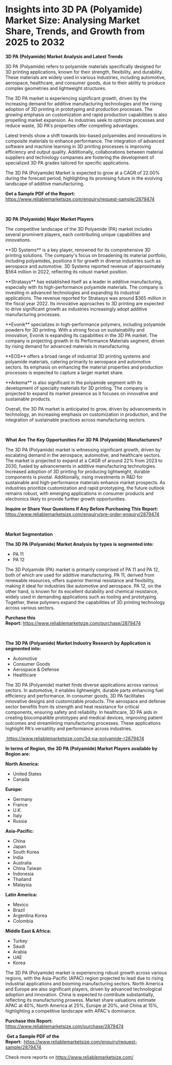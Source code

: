 <p><h1>Insights into 3D PA (Polyamide) Market Size: Analysing Market Share, Trends, and Growth from 2025 to 2032</h1></p><p><strong>3D PA (Polyamide) Market Analysis and Latest Trends</strong></p>
<p><p>3D PA (Polyamide) refers to polyamide materials specifically designed for 3D printing applications, known for their strength, flexibility, and durability. These materials are widely used in various industries, including automotive, aerospace, healthcare, and consumer goods, due to their ability to produce complex geometries and lightweight structures. </p><p>The 3D PA market is experiencing significant growth, driven by the increasing demand for additive manufacturing technologies and the rising adoption of 3D printing in prototyping and production processes. The growing emphasis on customization and rapid production capabilities is also propelling market expansion. As industries seek to optimize processes and reduce waste, 3D PA's properties offer compelling advantages.</p><p>Latest trends show a shift towards bio-based polyamides and innovations in composite materials to enhance performance. The integration of advanced software and machine learning in 3D printing processes is improving efficiency and output quality. Additionally, collaborations between material suppliers and technology companies are fostering the development of specialized 3D PA grades tailored for specific applications. </p><p>The 3D PA (Polyamide) Market is expected to grow at a CAGR of 22.00% during the forecast period, highlighting its promising future in the evolving landscape of additive manufacturing.</p></p>
<p><strong>Get a Sample PDF of the Report:&nbsp;</strong> <a href="https://www.reliablemarketsize.com/enquiry/request-sample/2879474?utm_campaign=2754&utm_medium=2&utm_source=Github&utm_content=ia&utm_term=12032025&utm_id=3d-pa-polyamide">https://www.reliablemarketsize.com/enquiry/request-sample/2879474</a></p>
<p>&nbsp;</p>
<p><strong>3D PA (Polyamide) Major Market Players</strong></p>
<p><p>The competitive landscape of the 3D Polyamide (PA) market includes several prominent players, each contributing unique capabilities and innovations. </p><p>**3D Systems** is a key player, renowned for its comprehensive 3D printing solutions. The company's focus on broadening its material portfolio, including polyamides, positions it for growth in diverse industries such as aerospace and automotive. 3D Systems reported revenue of approximately $564 million in 2022, reflecting its robust market position.</p><p>**Stratasys** has established itself as a leader in additive manufacturing, especially with its high-performance polyamide materials. The company is investing in advanced technologies and expanding its industrial applications. The revenue reported for Stratasys was around $365 million in the fiscal year 2022. Its innovative approaches to 3D printing are expected to drive significant growth as industries increasingly adopt additive manufacturing processes.</p><p>**Evonik** specializes in high-performance polymers, including polyamide powders for 3D printing. With a strong focus on sustainability and innovation, Evonik is expanding its capabilities in the 3D PA market. The company is projecting growth in its Performance Materials segment, driven by rising demand for advanced materials in manufacturing.</p><p>**EOS** offers a broad range of industrial 3D printing systems and polyamide materials, catering primarily to aerospace and automotive sectors. Its emphasis on enhancing the material properties and production processes is expected to capture a larger market share. </p><p>**Arkema** is also significant in the polyamide segment with its development of specialty materials for 3D printing. The company is projected to expand its market presence as it focuses on innovative and sustainable products.</p><p>Overall, the 3D PA market is anticipated to grow, driven by advancements in technology, an increasing emphasis on customization in production, and the integration of sustainable practices across manufacturing sectors.</p></p>
<p>&nbsp;</p>
<p><strong>What Are The Key Opportunities For 3D PA (Polyamide) Manufacturers?</strong></p>
<p><p>The 3D PA (Polyamide) market is witnessing significant growth, driven by escalating demand in the aerospace, automotive, and healthcare sectors. The market is projected to expand at a CAGR of around 22% from 2023 to 2030, fueled by advancements in additive manufacturing technologies. Increased adoption of 3D printing for producing lightweight, durable components is pivotal. Additionally, rising investments in R&D for sustainable and high-performance materials enhance market prospects. As industries prioritize customization and rapid prototyping, the future outlook remains robust, with emerging applications in consumer products and electronics likely to provide further growth opportunities.</p></p>
<p><strong>Inquire or Share Your Questions If Any Before Purchasing This Report:</strong> <a href="https://www.reliablemarketsize.com/enquiry/pre-order-enquiry/2879474?utm_campaign=2754&utm_medium=2&utm_source=Github&utm_content=ia&utm_term=12032025&utm_id=3d-pa-polyamide">https://www.reliablemarketsize.com/enquiry/pre-order-enquiry/2879474</a></p>
<p>&nbsp;</p>
<p><strong>Market Segmentation</strong></p>
<p><strong>The 3D PA (Polyamide) Market Analysis by types is segmented into:</strong></p>
<p><ul><li>PA 11</li><li>PA 12</li></ul></p>
<p><p>The 3D Polyamide (PA) market is primarily comprised of PA 11 and PA 12, both of which are used for additive manufacturing. PA 11, derived from renewable resources, offers superior thermal resistance and flexibility, making it ideal for industries like automotive and aerospace. PA 12, on the other hand, is known for its excellent durability and chemical resistance, widely used in demanding applications such as tooling and prototyping. Together, these polymers expand the capabilities of 3D printing technology across various sectors.</p></p>
<p><strong>Purchase this Report:&nbsp;</strong><a href="https://www.reliablemarketsize.com/purchase/2879474?utm_campaign=2754&utm_medium=2&utm_source=Github&utm_content=ia&utm_term=12032025&utm_id=3d-pa-polyamide">https://www.reliablemarketsize.com/purchase/2879474</a></p>
<p>&nbsp;</p>
<p><strong>The 3D PA (Polyamide) Market Industry Research by Application is segmented into:</strong></p>
<p><ul><li>Automotive</li><li>Consumer Goods</li><li>Aerospace & Defense</li><li>Healthcare</li></ul></p>
<p><p>The 3D PA (Polyamide) market finds diverse applications across various sectors. In automotive, it enables lightweight, durable parts enhancing fuel efficiency and performance. In consumer goods, 3D PA facilitates innovative designs and customizable products. The aerospace and defense sector benefits from its strength and heat resistance for critical components, ensuring safety and reliability. In healthcare, 3D PA aids in creating biocompatible prototypes and medical devices, improving patient outcomes and streamlining manufacturing processes. These applications highlight PA's versatility and performance across industries.</p></p>
<p><a href="https://www.reliablemarketsize.com/3d-pa-polyamide-r2879474?utm_campaign=2754&utm_medium=2&utm_source=Github&utm_content=ia&utm_term=12032025&utm_id=3d-pa-polyamide">&nbsp;https://www.reliablemarketsize.com/3d-pa-polyamide-r2879474</a></p>
<p><strong>In terms of Region, the 3D PA (Polyamide) Market Players available by Region are:</strong></p>
<p>
    <p> <strong> North America: </strong>
        <ul>
            <li>United States</li>
            <li>Canada</li>
        </ul>
        </p> 
    <p> <strong> Europe: </strong>
        <ul>
            <li>Germany</li>
            <li>France</li>
            <li>U.K.</li>
            <li>Italy</li>
            <li>Russia</li>
        </ul>
        </p> 
    <p> <strong> Asia-Pacific: </strong>
        <ul>
            <li>China</li>
            <li>Japan</li>
            <li>South Korea</li>
            <li>India</li>
            <li>Australia</li>
            <li>China Taiwan</li>
            <li>Indonesia</li>
            <li>Thailand</li>
            <li>Malaysia</li>
        </ul>
        </p> 
    <p> <strong> Latin America: </strong>
        <ul>
            <li>Mexico</li>
            <li>Brazil</li>
            <li>Argentina Korea</li>
            <li>Colombia</li>
        </ul>
        </p> 
    <p> <strong> Middle East & Africa: </strong>
        <ul>
            <li>Turkey</li>
            <li>Saudi</li>
            <li>Arabia</li>
            <li>UAE</li>
            <li>Korea</li>
        </ul>
    </p>
    </p>
<p><p>The 3D PA (Polyamide) market is experiencing robust growth across various regions, with the Asia-Pacific (APAC) region projected to lead due to rising industrial applications and booming manufacturing sectors. North America and Europe are also significant players, driven by advanced technological adoption and innovation. China is expected to contribute substantially, reflecting its manufacturing prowess. Market share valuations estimate APAC at 40%, North America at 25%, Europe at 20%, and China at 15%, highlighting a competitive landscape with APAC's dominance.</p></p>
<p><strong>Purchase this Report: </strong><a href="https://www.reliablemarketsize.com/purchase/2879474?utm_campaign=2754&utm_medium=2&utm_source=Github&utm_content=ia&utm_term=12032025&utm_id=3d-pa-polyamide">https://www.reliablemarketsize.com/purchase/2879474</a></p>
<p>&nbsp;<strong>Get a Sample PDF of the Report:&nbsp;&nbsp;</strong><a href="https://www.reliablemarketsize.com/enquiry/request-sample/2879474?utm_campaign=2754&utm_medium=2&utm_source=Github&utm_content=ia&utm_term=12032025&utm_id=3d-pa-polyamide">https://www.reliablemarketsize.com/enquiry/request-sample/2879474</a></p>
<p><strong></strong></p>
<p>Check more reports on <a href="https://www.reliablemarketsize.com/?utm_campaign=2754&utm_medium=2&utm_source=Github&utm_content=ia&utm_term=12032025&utm_id=3d-pa-polyamide">https://www.reliablemarketsize.com/</a></p>